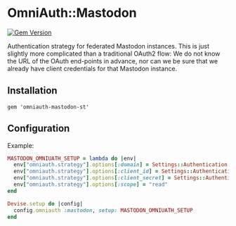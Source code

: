 OmniAuth::Mastodon
==================

[![Gem Version](https://img.shields.io/gem/v/omniauth-mastodon-st.svg)][gem]

[gem]: https://rubygems.org/gems/omniauth-mastodon-st

Authentication strategy for federated Mastodon instances. This is just slightly more complicated than a traditional OAuth2 flow: We do not know the URL of the OAuth end-points in advance, nor can we be sure that
we already have client credentials for that Mastodon instance.

## Installation

    gem 'omniauth-mastodon-st'

## Configuration

Example:

```ruby
MASTODON_OMNIUATH_SETUP = lambda do |env|
  env["omniauth.strategy"].options[:domain] = Settings::Authentication.mastodon_domain
  env["omniauth.strategy"].options[:client_id] = Settings::Authentication.mastodon_client
  env["omniauth.strategy"].options[:client_secret] = Settings::Authentication.mastodon_secret
  env["omniauth.strategy"].options[:scope] = "read"
end
```
```ruby
Devise.setup do |config|
  config.omniauth :mastodon, setup: MASTODON_OMNIUATH_SETUP
end
```
